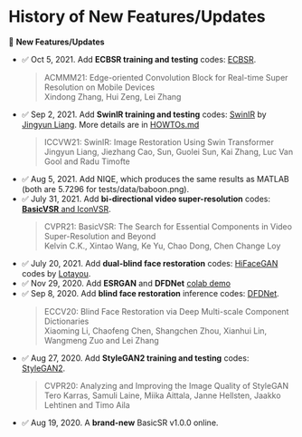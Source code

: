 # History of New Features/Updates

:triangular_flag_on_post: **New Features/Updates**

- :white_check_mark: Oct 5, 2021. Add **ECBSR training and testing** codes: [ECBSR](https://github.com/xindongzhang/ECBSR).
  > ACMMM21: Edge-oriented Convolution Block for Real-time Super Resolution on Mobile Devices <br>
  > Xindong Zhang, Hui Zeng, Lei Zhang
- :white_check_mark: Sep 2, 2021. Add **SwinIR training and testing** codes: [SwinIR](https://github.com/JingyunLiang/SwinIR) by [Jingyun Liang](https://github.com/JingyunLiang). More details are in [HOWTOs.md](docs/HOWTOs.md#how-to-train-swinir-sr)
  > ICCVW21: SwinIR: Image Restoration Using Swin Transformer <br>
  > Jingyun Liang, Jiezhang Cao, Sun, Guolei Sun, Kai Zhang, Luc Van Gool and Radu Timofte
- :white_check_mark: Aug 5, 2021. Add NIQE, which produces the same results as MATLAB (both are 5.7296 for tests/data/baboon.png).
- :white_check_mark: July 31, 2021. Add **bi-directional video super-resolution** codes: [**BasicVSR** and IconVSR](https://arxiv.org/abs/2012.02181).
  > CVPR21: BasicVSR: The Search for Essential Components in Video Super-Resolution and Beyond <br>
  > Kelvin C.K., Xintao Wang, Ke Yu, Chao Dong, Chen Change Loy
- :white_check_mark: July 20, 2021. Add **dual-blind face restoration** codes: [HiFaceGAN](https://github.com/Lotayou/Face-Renovation) codes by [Lotayou](https://lotayou.github.io/).
- :white_check_mark: Nov 29, 2020. Add **ESRGAN** and **DFDNet** [colab demo](../colab)
- :white_check_mark: Sep 8, 2020. Add **blind face restoration** inference codes: [DFDNet](https://github.com/csxmli2016/DFDNet).
  > ECCV20: Blind Face Restoration via Deep Multi-scale Component Dictionaries <br>
  > Xiaoming Li, Chaofeng Chen, Shangchen Zhou, Xianhui Lin, Wangmeng Zuo and Lei Zhang
- :white_check_mark: Aug 27, 2020. Add **StyleGAN2 training and testing** codes: [StyleGAN2](https://github.com/rosinality/stylegan2-pytorch).
  > CVPR20: Analyzing and Improving the Image Quality of StyleGAN <br>
  > Tero Karras, Samuli Laine, Miika Aittala, Janne Hellsten, Jaakko Lehtinen and Timo Aila
- :white_check_mark: Aug 19, 2020. A **brand-new** BasicSR v1.0.0 online.
